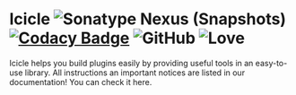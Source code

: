 # Icicle ![Sonatype Nexus (Snapshots)](https://img.shields.io/nexus/s/net.iceyleagons/icicle?server=https%3A%2F%2Foss.sonatype.org) [![Codacy Badge](https://api.codacy.com/project/badge/Grade/7ac8f720a0804656af1515bb878efe1c)](https://app.codacy.com/gh/IceyLeagons/Icicle?utm_source=github.com&utm_medium=referral&utm_content=IceyLeagons/Icicle&utm_campaign=Badge_Grade) ![GitHub](https://img.shields.io/github/license/IceyLeagons/Icicle) ![Love](https://img.shields.io/badge/Made%20with-%E2%9D%A4-red)


Icicle helps you build plugins easily by providing useful tools in an easy-to-use library.
All instructions an important notices are listed in our documentation!
You can check it here.
